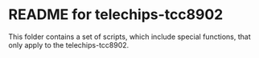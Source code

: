 README for telechips-tcc8902
============================

This folder contains a set of scripts, which include special functions, that only apply to the telechips-tcc8902.
